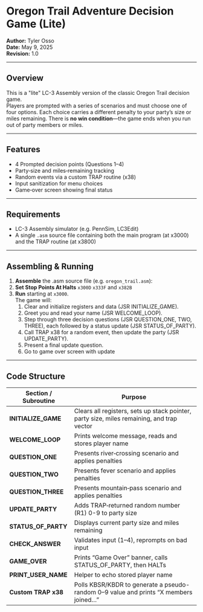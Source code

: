 # Oregon Trail Adventure Decision Game (Lite)

**Author:** Tyler Osso  
**Date:** May 9, 2025  
**Revision:** 1.0

---

## Overview

This is a "lite" LC-3 Assembly version of the classic Oregon Trail decision game.  
Players are prompted with a series of scenarios and must choose one of four options. Each choice carries a different penalty to your party’s size or miles remaining. There is **no win condition**—the game ends when you run out of party members or miles.

---

## Features

- 4 Prompted decision points (Questions 1–4)  
- Party‐size and miles‐remaining tracking  
- Random events via a custom TRAP routine (x38)  
- Input sanitization for menu choices  
- Game‐over screen showing final status  

---

## Requirements

- LC-3 Assembly simulator (e.g. PennSim, LC3Edit)  
- A single `.asm` source file containing both the main program (at x3000) and the TRAP routine (at x3800)

---

## Assembling & Running

1. **Assemble** the .asm source file (e.g. `oregon_trail.asm`):
2. **Set Stop Points At Halts**  `x300D`  `x333F` and  `x382B`
3. **Run** starting at `x3000`.  
   The game will:
   1. Clear and initialize registers and data (JSR INITIALIZE_GAME).  
   2. Greet you and read your name (JSR WELCOME_LOOP).  
   3. Step through three decision questions (JSR QUESTION_ONE, TWO, THREE), each followed by a status update (JSR STATUS_OF_PARTY).  
   4. Call TRAP x38 for a random event, then update the party (JSR UPDATE_PARTY).  
   5. Present a final update question.
   6. Go to game over screen with update

---

## Code Structure

| Section / Subroutine    | Purpose                                                                                  |
|-------------------------|------------------------------------------------------------------------------------------|
| **INITIALIZE_GAME**     | Clears all registers, sets up stack pointer, party size, miles remaining, and trap vector |
| **WELCOME_LOOP**        | Prints welcome message, reads and stores player name                                     |
| **QUESTION_ONE**        | Presents river‐crossing scenario and applies penalties                                   |
| **QUESTION_TWO**        | Presents fever scenario and applies penalties                                            |
| **QUESTION_THREE**      | Presents mountain‐pass scenario and applies penalties                                    |
| **UPDATE_PARTY**        | Adds TRAP‐returned random number (R1) 0-9 to party size                                      |
| **STATUS_OF_PARTY**     | Displays current party size and miles remaining                                          |
| **CHECK_ANSWER**        | Validates input (1–4), reprompts on bad input                                            |
| **GAME_OVER**           | Prints “Game Over” banner, calls STATUS_OF_PARTY, then HALTs                              |
| **PRINT_USER_NAME**     | Helper to echo stored player name                                                        |
| **Custom TRAP x38**     | Polls KBSR/KBDR to generate a pseudo-random 0–9 value and prints “X members joined…”      |
